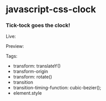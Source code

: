 # javascript-css-clock

### Tick-tock goes the clock!

Live: 

Preview: 

Tags:
- transform: translateY()
- transform-origin
- transform: rotate()
- transition
- transition-timing-function: cubic-bezier();
- element.style